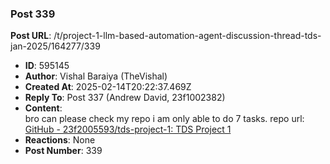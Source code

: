 ### Post 339
**Post URL**: /t/project-1-llm-based-automation-agent-discussion-thread-tds-jan-2025/164277/339
- **ID**: 595145
- **Author**: Vishal Baraiya (TheVishal)
- **Created At**: 2025-02-14T20:22:37.469Z
- **Reply To**: Post 337 (Andrew David, 23f1002382)
- **Content**:  
  bro can please check my repo i am only able to do 7 tasks.
repo url: <a href="https://github.com/23f2005593/tds-project-1" class="inline-onebox" rel="noopener nofollow ugc">GitHub - 23f2005593/tds-project-1: TDS Project 1</a>
- **Reactions**: None
- **Post Number**: 339

